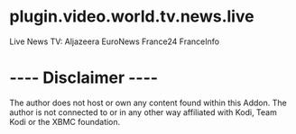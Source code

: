 plugin.video.world.tv.news.live
========================

Live News TV:
    Aljazeera
    EuroNews
    France24
    FranceInfo


 ---- Disclaimer ----
========================
The author does not host or own any content found within this Addon.
The author is not connected to or in any other way affiliated with Kodi, Team Kodi or the XBMC foundation.
